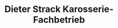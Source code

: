 ---
title: "Dieter Strack Karosserie-Fachbetrieb"
url: /muggensturm/dieter-strack-karosserie-fachbetrieb/
shop: Autowerkstatt
---